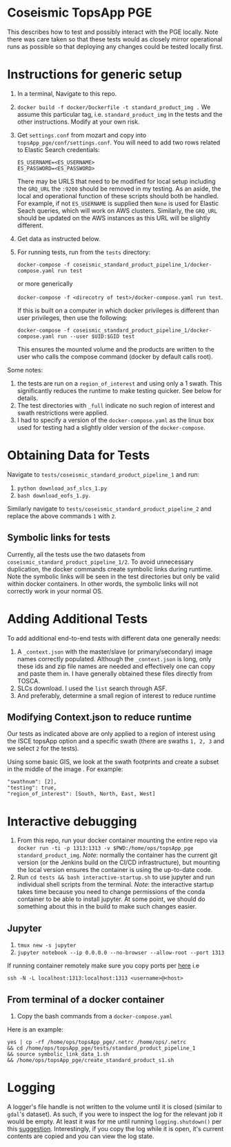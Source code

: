 # Coseismic TopsApp PGE

This describes how to test and possibly interact with the PGE locally. Note there was care taken so that these tests would as closely mirror operational runs as possible so that deploying any changes could be tested locally first.


# Instructions for generic setup

1. In a terminal, Navigate to this repo.
2. `docker build -f docker/Dockerfile -t standard_product_img .` We assume this particular tag, i.e. `standard_product_img` in the tests and the other instructions. Modify at your own risk.
3. Get `settings.conf` from mozart and copy into `topsApp_pge/conf/settings.conf`. You will need to add two rows related to Elastic Search credentials:
   ```
   ES_USERNAME=<ES_USERNAME>
   ES_PASSWORD=<ES_PASSWORD>
   ```
   There may be URLS that need to be modified for local setup including the `GRQ_URL` the `:9200` should be removed in my testing. As an aside, the local and operational function of these scripts should both be handled. For example, if not `ES_USERNAME` is supplied then `None` is used for Elastic Seach queries, which will work on AWS clusters. Similarly, the `GRQ_URL` should be updated on the AWS instances as this URL will be slightly different.
4. Get data as instructed below.
5. For running tests, run from the `tests` directory:

   `docker-compose -f coseismic_standard_product_pipeline_1/docker-compose.yaml run test`

   or more generically

   `docker-compose -f <direcotry of test>/docker-compose.yaml run test`.

   If this is built on a computer in which docker privileges is different than user privileges, then use the following:

   `docker-compose -f coseismic_standard_product_pipeline_1/docker-compose.yaml run --user $UID:$GID test`

   This ensures the mounted volume and the products are written to the user who calls the compose command (docker by default calls root).

Some notes:

1. the tests are run on a `region_of_interest` and using only a 1 swath. This significantly reduces the runtime to make testing quicker. See below for details.
2. The test directories with `_full` indicate no such region of interest and swath restrictions were applied.
3. I had to specify a version of the `docker-compose.yaml` as the linux box used for testing had a slightly older version of the `docker-compose`.

# Obtaining Data for Tests

Navigate to `tests/coseismic_standard_product_pipeline_1` and run:

1. `python download_asf_slcs_1.py`
2. `bash download_eofs_1.py`.

Similarly navigate to `tests/coseismic_standard_product_pipeline_2` and replace the above commands `1` with `2`.

## Symbolic links for tests

Currently, all the tests use the two datasets from `coseismic_standard_product_pipeline_1/2`. To avoid unnecessary duplication, the docker commands create symbolic links during runtime. Note the symbolic links will be seen in the test directories but only be valid within docker containers. In other words, the symbolic links will not correctly work in your normal OS.


# Adding Additional Tests

To add additional end-to-end tests with different data one generally needs:
   1. A `_context.json` with the master/slave (or primary/secondary) image names correctly populated. Although the `_context.json` is long, only these ids and zip file names are needed and effectively one can copy and paste them in. I have generally obtained these files directly from TOSCA.
   2. SLCs  download. I used the `list` search through ASF.
   3. And preferably, determine a small region of interest to reduce runtime

## Modifying Context.json to reduce runtime

Our tests as indicated above are only applied to a region of interest using the ISCE topsApp option and a specific swath (there are swaths `1, 2, 3` and we select `2` for the tests).

Using some basic GIS, we look at the swath footprints and create a subset in the middle of the image . For example:

```
"swathnum": [2],
"testing": true,
"region_of_interest": [South, North, East, West]
```

# Interactive debugging

1. From this repo, run your docker container mounting the entire repo via `docker run -ti -p 1313:1313 -v $PWD:/home/ops/topsApp_pge standard_product_img`. *Note*: normally the container has the current git version (or the Jenkins build on the CI/CD infrastructure), but mounting the local version ensures the container is using the up-to-date code.
2.  Run `cd tests && bash interactive-startup.sh` to use jupyter and run individual shell scripts from the terminal. *Note*: the interactive startup takes time because you need to change permissions of the conda container to be able to install jupyter. At some point, we should do something about this in the build to make such changes easier.



## Jupyter

1. `tmux new -s jupyter`
2. `jupyter notebook --ip 0.0.0.0 --no-browser --allow-root --port 1313`

If running container remotely make sure you copy ports per [here]() i.e

```
ssh -N -L localhost:1313:localhost:1313 <username>@<host>
```

## From terminal of a docker container

1. Copy the bash commands from a `docker-compose.yaml`

Here is an example:

```
yes | cp -rf /home/ops/topsApp_pge/.netrc /home/ops/.netrc
&& cd /home/ops/topsApp_pge/tests/standard_product_pipeline_1
&& source symbolic_link_data_1.sh
&& /home/ops/topsApp_pge/create_standard_product_s1.sh
```

# Logging

A logger's file handle is not written to the volume until it is closed (similar to `gdal`'s dataset). As such, if you were to inspect the log for the relevant job it would be empty. At least it was for me until running `logging.shutdown()` per this [suggestion](https://stackoverflow.com/questions/15435652/python-does-not-release-filehandles-to-logfile). Interestingly, if you copy the log while it is open, it's current contents are copied and you can view the log state.